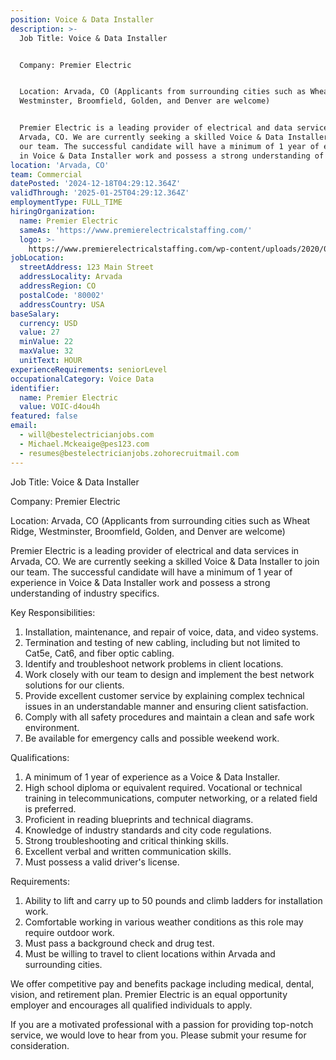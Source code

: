 ```yaml
---
position: Voice & Data Installer
description: >-
  Job Title: Voice & Data Installer


  Company: Premier Electric


  Location: Arvada, CO (Applicants from surrounding cities such as Wheat Ridge,
  Westminster, Broomfield, Golden, and Denver are welcome)


  Premier Electric is a leading provider of electrical and data services in
  Arvada, CO. We are currently seeking a skilled Voice & Data Installer to join
  our team. The successful candidate will have a minimum of 1 year of experience
  in Voice & Data Installer work and possess a strong understanding of in...
location: 'Arvada, CO'
team: Commercial
datePosted: '2024-12-18T04:29:12.364Z'
validThrough: '2025-01-25T04:29:12.364Z'
employmentType: FULL_TIME
hiringOrganization:
  name: Premier Electric
  sameAs: 'https://www.premierelectricalstaffing.com/'
  logo: >-
    https://www.premierelectricalstaffing.com/wp-content/uploads/2020/05/Premier-Electrical-Staffing-logo.png
jobLocation:
  streetAddress: 123 Main Street
  addressLocality: Arvada
  addressRegion: CO
  postalCode: '80002'
  addressCountry: USA
baseSalary:
  currency: USD
  value: 27
  minValue: 22
  maxValue: 32
  unitText: HOUR
experienceRequirements: seniorLevel
occupationalCategory: Voice Data
identifier:
  name: Premier Electric
  value: VOIC-d4ou4h
featured: false
email:
  - will@bestelectricianjobs.com
  - Michael.Mckeaige@pes123.com
  - resumes@bestelectricianjobs.zohorecruitmail.com
---
```




Job Title: Voice & Data Installer

Company: Premier Electric

Location: Arvada, CO (Applicants from surrounding cities such as Wheat Ridge, Westminster, Broomfield, Golden, and Denver are welcome)

Premier Electric is a leading provider of electrical and data services in Arvada, CO. We are currently seeking a skilled Voice & Data Installer to join our team. The successful candidate will have a minimum of 1 year of experience in Voice & Data Installer work and possess a strong understanding of industry specifics.

Key Responsibilities:

1. Installation, maintenance, and repair of voice, data, and video systems.
2. Termination and testing of new cabling, including but not limited to Cat5e, Cat6, and fiber optic cabling.
3. Identify and troubleshoot network problems in client locations.
4. Work closely with our team to design and implement the best network solutions for our clients.
5. Provide excellent customer service by explaining complex technical issues in an understandable manner and ensuring client satisfaction.
6. Comply with all safety procedures and maintain a clean and safe work environment.
7. Be available for emergency calls and possible weekend work.

Qualifications:

1. A minimum of 1 year of experience as a Voice & Data Installer.
2. High school diploma or equivalent required. Vocational or technical training in telecommunications, computer networking, or a related field is preferred.
3. Proficient in reading blueprints and technical diagrams.
4. Knowledge of industry standards and city code regulations.
5. Strong troubleshooting and critical thinking skills.
6. Excellent verbal and written communication skills.
7. Must possess a valid driver's license.

Requirements:

1. Ability to lift and carry up to 50 pounds and climb ladders for installation work.
2. Comfortable working in various weather conditions as this role may require outdoor work.
3. Must pass a background check and drug test.
4. Must be willing to travel to client locations within Arvada and surrounding cities.

We offer competitive pay and benefits package including medical, dental, vision, and retirement plan. Premier Electric is an equal opportunity employer and encourages all qualified individuals to apply. 

If you are a motivated professional with a passion for providing top-notch service, we would love to hear from you. Please submit your resume for consideration.
